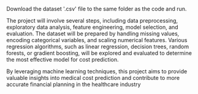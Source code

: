 Download the dataset '.csv' file to the same folder as the code and run.

The project will involve several steps, including data preprocessing, exploratory data analysis, feature engineering, model selection, and evaluation. The dataset will be prepared by handling missing values, encoding categorical variables, and scaling numerical features. Various regression algorithms, such as linear regression, decision trees, random forests, or gradient boosting, will be explored and evaluated to determine the most effective model for cost prediction.

By leveraging machine learning techniques, this project aims to provide valuable insights into medical cost prediction and contribute to more accurate financial planning in the healthcare industry